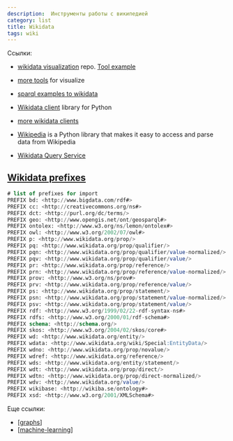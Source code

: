 ```yaml
---
description:  Инструменты работы с википедией
category: list
title: Wikidata
tags: wiki
---
```


Ссылки:

- [wikidata visualization](https://github.com/stevenliuyi/wikidata-visualization) repo. [Tool example](https://dataviz.toolforge.org/)
- [more tools](https://www.wikidata.org/wiki/Wikidata:Tools/Visualize_data) for visualize
- [sparql examples to wikidata](https://www.wikidata.org/wiki/Wikidata:SPARQL_query_service/queries/examples)
- [Wikidata client](https://github.com/dahlia/wikidata) library for Python
- [more wikidata clients](https://www.wikidata.org/wiki/Wikidata:Tools/For_programmers)

- [Wikipedia](https://github.com/goldsmith/Wikipedia) is a Python library that makes it easy to access and parse data from Wikipedia
- [Wikidata Query Service](https://query.wikidata.org/)

## [Wikidata prefixes](https://www.wikidata.org/wiki/EntitySchema:E49)

```sql
# list of prefixes for import
PREFIX bd: <http://www.bigdata.com/rdf#>
PREFIX cc: <http://creativecommons.org/ns#>
PREFIX dct: <http://purl.org/dc/terms/>
PREFIX geo: <http://www.opengis.net/ont/geosparql#>
PREFIX ontolex: <http://www.w3.org/ns/lemon/ontolex#>
PREFIX owl: <http://www.w3.org/2002/07/owl#>
PREFIX p: <http://www.wikidata.org/prop/>
PREFIX pq: <http://www.wikidata.org/prop/qualifier/>
PREFIX pqn: <http://www.wikidata.org/prop/qualifier/value-normalized/>
PREFIX pqv: <http://www.wikidata.org/prop/qualifier/value/>
PREFIX pr: <http://www.wikidata.org/prop/reference/>
PREFIX prn: <http://www.wikidata.org/prop/reference/value-normalized/>
PREFIX prov: <http://www.w3.org/ns/prov#>
PREFIX prv: <http://www.wikidata.org/prop/reference/value/>
PREFIX ps: <http://www.wikidata.org/prop/statement/>
PREFIX psn: <http://www.wikidata.org/prop/statement/value-normalized/>
PREFIX psv: <http://www.wikidata.org/prop/statement/value/>
PREFIX rdf: <http://www.w3.org/1999/02/22-rdf-syntax-ns#>
PREFIX rdfs: <http://www.w3.org/2000/01/rdf-schema#>
PREFIX schema: <http://schema.org/>
PREFIX skos: <http://www.w3.org/2004/02/skos/core#>
PREFIX wd: <http://www.wikidata.org/entity/>
PREFIX wdata: <http://www.wikidata.org/wiki/Special:EntityData/>
PREFIX wdno: <http://www.wikidata.org/prop/novalue/>
PREFIX wdref: <http://www.wikidata.org/reference/>
PREFIX wds: <http://www.wikidata.org/entity/statement/>
PREFIX wdt: <http://www.wikidata.org/prop/direct/>
PREFIX wdtn: <http://www.wikidata.org/prop/direct-normalized/>
PREFIX wdv: <http://www.wikidata.org/value/>
PREFIX wikibase: <http://wikiba.se/ontology#>
PREFIX xsd: <http://www.w3.org/2001/XMLSchema#>
```

Еще ссылки:

- [[graphs]]
- [[machine-learning]]

[//begin]: # "Autogenerated link references for markdown compatibility"
[graphs]: graphs "Machine learning with graphs"
[machine-learning]: machine-learning "Алгоритмы машинного обучения"
[//end]: # "Autogenerated link references"